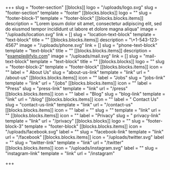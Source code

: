 +++
slug = "footer-section"
[[blocks]]
logo = "/uploads/logo.svg"
slug = "footer-section"
template = "footer"
[[blocks.blocks]]
logo = ""
slug = "footer-block-1"
template = "footer-block"
[[blocks.blocks.items]]
description = "Lorem ipsum dolor sit amet, consectetur adipiscing elit, sed do eiusmod tempor incididunt ut labore et dolore magna aliqua"
image = "/uploads/location.svg"
link = []
slug = "location-text-block"
template = "text-block"
title = ""
[[blocks.blocks.items]]
description = "\\+1-543-123-4567"
image = "/uploads/phone.svg"
link = []
slug = "phone-text-block"
template = "text-block"
title = ""
[[blocks.blocks.items]]
description = "example@fylo.com"
image = "/uploads/mail.svg"
link = []
slug = "mail-text-block"
template = "text-block"
title = ""
[[blocks.blocks]]
logo = ""
slug = "footer-block-2"
template = "footer-block"
[[blocks.blocks.items]]
icon = ""
label = " About Us"
slug = "about-us-link"
template = "link"
url = " /about-us"
[[blocks.blocks.items]]
icon = ""
label = "Jobs"
slug = "jobs-link"
template = "link"
url = "/jobs"
[[blocks.blocks.items]]
icon = ""
label = "Press"
slug = "press-link"
template = "link"
url = "/press"
[[blocks.blocks.items]]
icon = ""
label = "Blog"
slug = "blog-link"
template = "link"
url = "/blog"
[[blocks.blocks.items]]
icon = ""
label = " Contact Us"
slug = "contact-us-link"
template = "link"
url = "/contact-us"
[[blocks.blocks.items]]
icon = ""
label = ""
slug = ""
template = "link"
url = ""
[[blocks.blocks.items]]
icon = ""
label = "Privacy"
slug = " privacy-link"
template = "link"
url = "/privacy"
[[blocks.blocks]]
logo = ""
slug = "footer-block-3"
template = "footer-block"
[[blocks.blocks.items]]
icon = "/uploads/facebook.svg"
label = ""
slug = "facebook-link"
template = "link"
url = "/facebook"
[[blocks.blocks.items]]
icon = "/uploads/twitter.svg"
label = ""
slug = "twitter-link"
template = "link"
url = "/twitter"
[[blocks.blocks.items]]
icon = "/uploads/instagram.svg"
label = ""
slug = "instagram-link"
template = "link"
url = "/instagram"

+++
